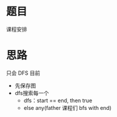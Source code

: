 # 题目
课程安排
# 思路
只会 DFS 目前
- 先保存图
- dfs搜索每一个
  - dfs：start == end, then true
  - else any(father 课程们 bfs with end)